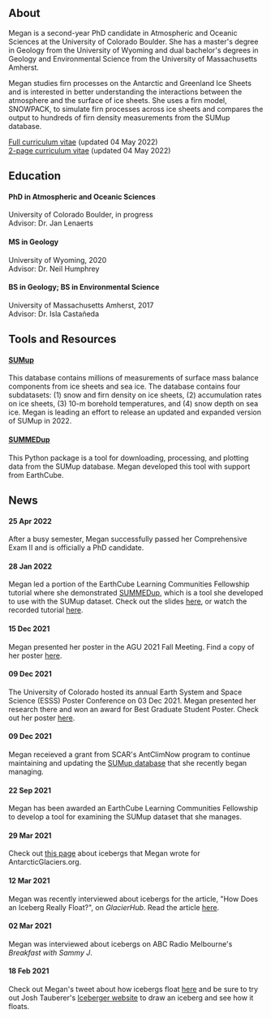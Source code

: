 ## About

Megan is a second-year PhD candidate in Atmospheric and Oceanic Sciences at the University of Colorado Boulder. She has a master's degree in Geology from the University of Wyoming and dual bachelor's degrees in Geology and Environmental Science from the University of Massachusetts Amherst.

Megan studies firn processes on the Antarctic and Greenland Ice Sheets and is interested in better understanding the interactions between the atmosphere and the surface of ice sheets. She uses a firn model, SNOWPACK, to simulate firn processes across ice sheets and compares the output to hundreds of firn density measurements from the SUMup database.

[Full curriculum vitae](./CV_MTM.pdf) (updated 04 May 2022)
<br>
[2-page curriculum vitae](./CV_MTM_2pg.pdf) (updated 04 May 2022)

## Education

#### PhD in Atmospheric and Oceanic Sciences
University of Colorado Boulder, in progress
<br>
Advisor: Dr. Jan Lenaerts

#### MS in Geology
University of Wyoming, 2020
<br>
Advisor: Dr. Neil Humphrey

#### BS in Geology; BS in Environmental Science
University of Massachusetts Amherst, 2017
<br>
Advisor: Dr. Isla Castañeda

## Tools and Resources

#### [SUMup](https://arcticdata.io/catalog/view/doi%3A10.18739%2FA2W950P44) ####
This database contains millions of measurements of surface mass balance components from ice sheets and sea ice. The database contains four subdatasets: (1) snow and firn density on ice sheets, (2) accumulation rates on ice sheets, (3) 10-m borehold temperatures, and (4) snow depth on sea ice. Megan is leading an effort to release an updated and expanded version of SUMup in 2022.

#### [SUMMEDup](https://github.com/MeganTM/SUMMEDup) ####
This Python package is a tool for downloading, processing, and plotting data from the SUMup database. Megan developed this tool with support from EarthCube. 

## News

#### 25 Apr 2022 ####
After a busy semester, Megan successfully passed her Comprehensive Exam II and is officially a PhD candidate.

#### 28 Jan 2022 ####
Megan led a portion of the EarthCube Learning Communities Fellowship tutorial where she demonstrated [SUMMEDup](https://github.com/MeganTM/SUMMEDup), which is a tool she developed to use with the SUMup dataset. Check out the slides [here](./EarthCube_tutorial.pdf), or watch the recorded tutorial [here](https://youtu.be/Mw8wfqEACKw?t=1293).

#### 15 Dec 2021 ####
Megan presented her poster in the AGU 2021 Fall Meeting. Find a copy of her poster [here](./AGU-poster_2021_v3.pdf).

#### 09 Dec 2021 ####
The University of Colorado hosted its annual Earth System and Space Science (ESSS) Poster Conference on 03 Dec 2021. Megan presented her research there and won an award for Best Graduate Student Poster. Check out her poster [here](./Thompson-Munson_ESSS-poster.pdf).

#### 09 Dec 2021 ###
Megan receieved a grant from SCAR's AntClimNow program to continue maintaining and updating the [SUMup database](https://arcticdata.io/catalog/view/doi%3A10.18739%2FA2W08WH6N) that she recently began managing. 

#### 22 Sep 2021 ####
Megan has been awarded an EarthCube Learning Communities Fellowship to develop a tool for examining the SUMup dataset that she manages.

#### 29 Mar 2021 ####
Check out [this page](http://www.antarcticglaciers.org/glacier-processes/glacier-types/icebergs/) about icebergs that Megan wrote for AntarcticGlaciers.org.

#### 12 Mar 2021 ####
Megan was recently interviewed about icebergs for the article, "How Does an Iceberg Really Float?", on _GlacierHub_. Read the article [here](https://blogs.ei.columbia.edu/2021/03/12/iceberg-really-float/).

#### 02 Mar 2021 ####
Megan was interviewed about icebergs on ABC Radio Melbourne's _Breakfast with Sammy J_.

#### 18 Feb 2021 ####
Check out Megan's tweet about how icebergs float [here](https://twitter.com/GlacialMeg/status/1362557149147058178) and be sure to try out Josh Tauberer's [Iceberger website](https://joshdata.me/iceberger.html) to draw an iceberg and see how it floats.
